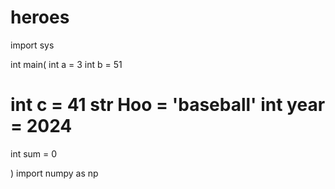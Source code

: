 # heroes

import sys

int main(
int a = 3
int b = 51

int c = 41
str Hoo = 'baseball'
int year = 2024
=======
int sum = 0

)
import numpy as np
